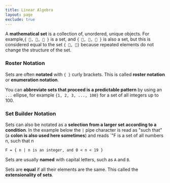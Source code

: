 ```yaml
---
title: Linear Algebra
layout: page
exclude: true
---
```


A **mathematical set** is a collection of, unordered, unique objects. For example,`{ 🍋, 🍊, 🍈 }` is a set, and `{ 🍋, 🍊, 🍊 }` is also a set, but this is considered equal to the set `{ 🍋, 🍊}` because repeated elements do not change the structure of the set.

### Roster Notation

Sets are often **notated** with `{ }` curly brackets. This is called **roster notation** or **enumeration notation**.

You can **abbreviate sets that proceed is a predictable pattern** by using an `...` ellipse, for example `{1, 2, 3, ..., 100}` for a set of all integers up to 100.

### Set Builder Notation

Sets can also be notated as a **selection from a larger set according to a condition**. In the example below the `|` pipe character is read as "such that" (a **colon is also used here sometimes**) and reads `"F is a set of all numbers n, such that n 
```
F = { n | n is an integer, and 0 < n < 19 }
```

Sets are usually **named** with capital letters, such as `A` and `B`. 

Sets are **equal** if all their elements are the same. This called the **extensionality of sets**.


<!--stackedit_data:
eyJoaXN0b3J5IjpbOTkxMDQ2MzJdfQ==
-->
